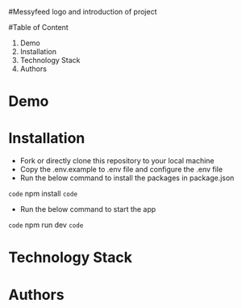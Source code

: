 #Messyfeed
logo and introduction of project

#Table of Content
1. Demo
2. Installation
3. Technology Stack
4. Authors

# Demo


# Installation

- Fork or directly clone this repository to your local machine
- Copy the .env.example to .env file and configure the .env file
- Run the below command to install the packages in package.json

`code`
npm install
`code`

- Run the below command to start the app

`code`
npm run dev
`code`

# Technology Stack


# Authors

